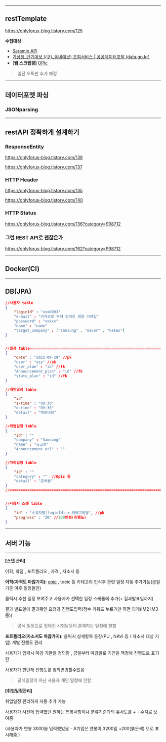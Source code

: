 

---

## restTemplate

https://onlyforus-blog.tistory.com/125



**수집대상**

+ [Saramin API](https://oapi.saramin.co.kr/guide/job-search)
+ [기상청_단기예보 ((구)_동네예보) 조회서비스 | 공공데이터포털 (data.go.kr)](https://www.data.go.kr/data/15084084/openapi.do)
+ **[웹 스크랩핑]** [OPIc](https://m.opic.or.kr/opics/servlet/controller.opic.site.receipt.AnnualScheduleServlet?p_process=select-list-mobile&p_tab=opic)

> 일단 오픽만 추가 예정 

---

## 데이터포멧 파싱

### JSONparsing



---

## restAPI 정확하게 설계하기

### ResponseEntity

https://onlyforus-blog.tistory.com/138

https://onlyforus-blog.tistory.com/137



### HTTP Header

https://onlyforus-blog.tistory.com/135

https://onlyforus-blog.tistory.com/140



### HTTP Status

https://onlyforus-blog.tistory.com/136?category=998712



### 그런 REST API로 괜찮은가

https://onlyforus-blog.tistory.com/162?category=998712

----

## Docker(CI)



---

## DB(JPA)

~~~json
//사용자 table
{
    "loginId" : "xxx0093" 
    "e-mail" : "카카오로 부터 받아온 회원 이메일"
    "password" : "xxxxx"
    "name" : "name"
    "target_company" : ["samsung" , "naver" , "kakao"]
}


//일정 table===================================================================
{
    "date" : "2022-04-29" //pk
    "user" : "osy" //pk
    "user_plan" : "id" //fk
    "Announcement_plan" : "id" //fk
    "state_plan" : "id" //fk
}

//개인일정 table
{   
    "id"
    "s-time" : "08:30"
    "e-time" : "09:30"
    "detail" : "메모내용"
}

//취업일정 table
{
    "id" : ""
    "company" : "Samsung"
    "name" : "공고명"
	"Announcement_url" : ""
}

//마이일정 table
{
    "id" : ""
    "category" : ""  //Opic 등
    "detail" : "준비물"
}
//=============================================================================


//사용자 스탯 table
{
    "id" : "소유자명(loginId) + 카테고리명", //pk
    "progress" : "20" //100만점(진행도)
}
~~~

---





## 서버 기능

---

**[스탯 관리]** 

어학, 학점 , 포트폴리오 , 자격 , 자소서 등

**어학(자격도 마찮가지):** <u>opic</u> , toeic 등 카테고리 인식후 관련 일정 자동 추가가능(금일 기준 이후 일정들만)

클릭시 추천 일정 보여주고  사용자가 선택한 일정 스케쥴에 추가(+ 결과발표일까지)

결과 발표일에 결과확인 요청과 진행도입력(점수 키워드 누르기만 하면 되게(IM2 IM3 등))

> 공식 일정으로 정해진 시험날등이 존재하는 일정에 한함





**포트폴리오(자소서도 마찮가지):** 클릭시 상세항목 등장(PU , NAVI 등 / 자소서 대상 기업) 개별 진행도 관리

사용자가 입력시 마감 기한을 정의함 , 금일부터 마감일로 기간을 책정해 진행도로 표기함

사용자가 판단해 진행도를 임의변경할수있음

> 공식일정이 아닌 사용자 개인 일정에 한함





**[취업일정관리]**

취업일정 편리하게 자동 추가 가능

사용자가 사전에 입력했던 원하는 연봉사항이나 분류기준과의 유사도를 + - 수치로 보여줌

(사용자가 연봉 3000을 입력했었음 - A기업은 연봉이 3200임 +200(붉은색) 으로 표시해줌 )